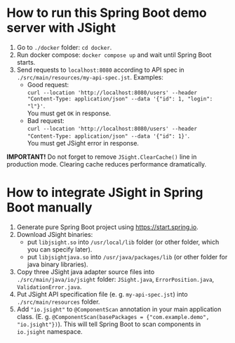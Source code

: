 # How to run this Spring Boot demo server with JSight

1. Go to `./docker` folder: `cd docker`.
2. Run docker compose: `docker compose up` and wait until Spring Boot starts.
3. Send requests to `localhost:8080` according to API spec in
   `./src/main/resources/my-api-spec.jst`. 
   Examples:  
   - Good request:  
     `curl --location 'http://localhost:8080/users' --header "Content-Type: application/json" --data '{"id": 1, "login": "l"}'`.  
     You must get `OK` in response. 
   - Bad request:  
     `curl --location 'http://localhost:8080/users' --header "Content-Type: application/json" --data '{"id": 1}'`.  
     You must get JSight error in response.

**IMPORTANT!** Do not forget to remove `JSight.ClearCache()` line in production mode.
Clearing cache reduces performance dramatically.

# How to integrate JSight in Spring Boot manually

1. Generate pure Spring Boot project using https://start.spring.io.
2. Download JSight binaries:
   - put `libjsight.so` into `/usr/local/lib` folder (or other folder, which you can specify later).
   - put `libjsightjava.so` into `/usr/java/packages/lib` (or other folder for java binary
     libraries).
3. Copy three JSight java adapter source files into `./src/main/java/io/jsight` folder:
   `JSight.java`, `ErrorPosition.java`, `ValidationError.java`.
4. Put JSight API specification file (e. g. `my-api-spec.jst`) into `./src/main/resources` folder.
5. Add `"io.jsight"` to `@ComponentScan` annotation in your main application class. (E. g.
   `@ComponentScan(basePackages = {"com.example.demo", "io.jsight"})`). This will tell Spring Boot
   to scan components in `io.jsight` namespace.